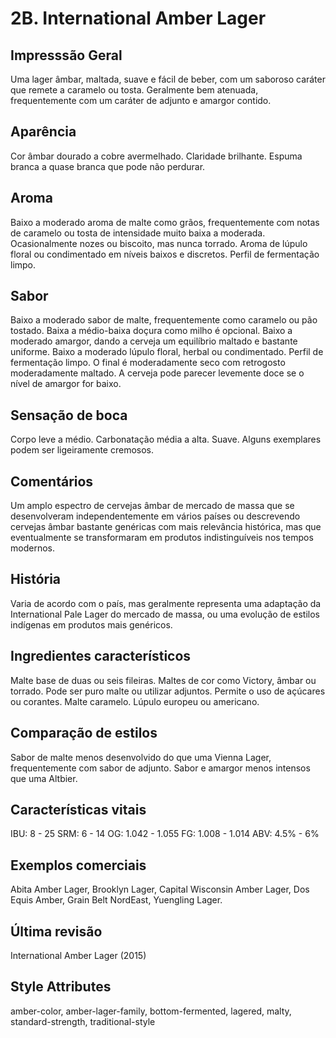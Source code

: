 # 2B. International Amber Lager

## Impresssão Geral

Uma lager âmbar, maltada, suave e fácil de beber, com um saboroso caráter que remete a caramelo ou tosta. Geralmente bem atenuada, frequentemente com um caráter de adjunto e amargor contido.

## Aparência

Cor âmbar dourado a cobre avermelhado. Claridade brilhante. Espuma branca a quase branca que pode não perdurar. 

## Aroma

Baixo a moderado aroma de malte como grãos, frequentemente com notas de caramelo ou tosta de intensidade muito baixa a moderada. Ocasionalmente nozes ou biscoito, mas nunca torrado. Aroma de lúpulo floral ou condimentado em níveis baixos e discretos. Perfil de fermentação limpo.

## Sabor

Baixo a moderado sabor de malte, frequentemente como caramelo ou pão tostado. Baixa a médio-baixa doçura como milho é opcional. Baixo a moderado amargor, dando a cerveja um equilíbrio maltado e bastante uniforme. Baixo a moderado lúpulo floral, herbal ou condimentado. Perfil de fermentação limpo. O final é moderadamente seco com retrogosto moderadamente maltado. A cerveja pode parecer levemente doce se o nível de amargor for baixo.

## Sensação de boca

Corpo leve a médio. Carbonatação média a alta. Suave. Alguns exemplares podem ser ligeiramente cremosos.

## Comentários

Um amplo espectro de cervejas âmbar de mercado de massa que se desenvolveram independentemente em vários países ou descrevendo cervejas âmbar bastante genéricas com mais relevância histórica, mas que eventualmente se transformaram em produtos indistinguíveis nos tempos modernos.

## História

Varia de acordo com o país, mas geralmente representa uma adaptação da International Pale Lager do mercado de massa, ou uma evolução de estilos indígenas em produtos mais genéricos.

## Ingredientes característicos

Malte base de duas ou seis fileiras. Maltes de cor como Victory, âmbar ou torrado. Pode ser puro malte ou utilizar adjuntos. Permite o uso de açúcares ou corantes. Malte caramelo. Lúpulo europeu ou americano.

## Comparação de estilos

Sabor de malte menos desenvolvido do que uma Vienna Lager, frequentemente com sabor de adjunto. Sabor e amargor menos intensos que uma Altbier.

## Características vitais

IBU: 8 - 25
SRM: 6 - 14
OG: 1.042 - 1.055
FG: 1.008 - 1.014
ABV: 4.5% - 6%

## Exemplos comerciais

Abita Amber Lager, Brooklyn Lager, Capital Wisconsin Amber Lager, Dos Equis Amber, Grain Belt NordEast, Yuengling Lager.

## Última revisão

International Amber Lager (2015)

## Style Attributes

amber-color, amber-lager-family, bottom-fermented, lagered, malty, standard-strength, traditional-style


